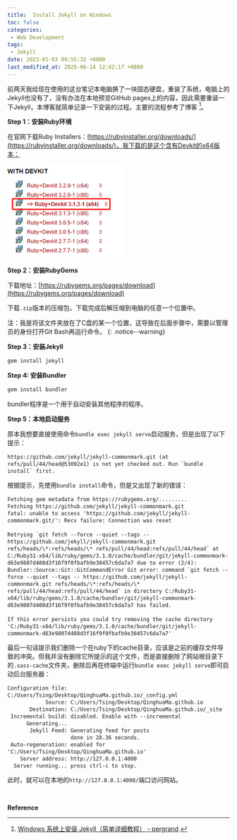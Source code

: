 ```yaml
---
title:  Install Jekyll on Windows
toc: false
categories:
 - Web Development
tags: 
 - Jekyll
date: 2023-01-03 09:55:32 +0800
last_modified_at: 2025-06-14 12:42:17 +0800
---
```


前两天我给现在使用的这台笔记本电脑换了一块固态硬盘，重装了系统，电脑上的Jekyll也没有了，没有办法在本地预览GitHub pages上的内容，因此需要重装一下Jekyll，本博客就简单记录一下安装的过程。主要的流程参考了博客 [^1]。

**Step 1：安装Ruby环境**

在官网下载Ruby Installers：[https://rubyinstaller.org/downloads/](https://rubyinstaller.org/downloads/)，我下载的是这个含有Devkit的x64版本：

![image-20230103090630806](https://github.com/HelloWorld-1017/blog-images/blob/main/migration/DeLLLaptop/image-20230103090630806.png?raw=true)

**Step 2：安装RubyGems**

下载地址：[https://rubygems.org/pages/download](https://rubygems.org/pages/download)

下载`.zip`版本的压缩包，下载完成后解压缩到电脑的任意一个位置中。

注：我是将该文件夹放在了C盘的某一个位置，这导致在后面步骤中，需要以管理员的身份打开Git Bash再运行命令。
{: .notice--warning}

**Step 3：安装Jekyll**

```bash
gem install jekyll
```

**Step 4: 安装Bundler**

```bash
gem install bundler
```

bundler程序是一个用于自动安装其他程序的程序。

**Step 5：本地启动服务**

原本我想要直接使用命令`bundle exec jekyll serve`启动服务，但是出现了以下提示：

```
https://github.com/jekyll/jekyll-commonmark.git (at refs/pull/44/head@53092e1) is not yet checked out. Run `bundle install` first.
```

根据提示，先使用`bundle install`命令，但是又出现了新的错误：


```
Fetching gem metadata from https://rubygems.org/.........
Fetching https://github.com/jekyll/jekyll-commonmark.git
fatal: unable to access 'https://github.com/jekyll/jekyll-commonmark.git/': Recv failure: Connection was reset

Retrying `git fetch --force --quiet --tags -- https://github.com/jekyll/jekyll-commonmark.git refs/heads/\*:refs/heads/\* refs/pull/44/head:refs/pull/44/head` at C:/Ruby31-x64/lib/ruby/gems/3.1.0/cache/bundler/git/jekyll-commonmark-d63e9807d408d3f16f9f0fbafb9e30457c6da7a7 due to error (2/4): Bundler::Source::Git::GitCommandError Git error: command `git fetch --force --quiet --tags -- https://github.com/jekyll/jekyll-commonmark.git refs/heads/\*:refs/heads/\* refs/pull/44/head:refs/pull/44/head` in directory C:/Ruby31-x64/lib/ruby/gems/3.1.0/cache/bundler/git/jekyll-commonmark-d63e9807d408d3f16f9f0fbafb9e30457c6da7a7 has failed.

If this error persists you could try removing the cache directory 'C:/Ruby31-x64/lib/ruby/gems/3.1.0/cache/bundler/git/jekyll-commonmark-d63e9807d408d3f16f9f0fbafb9e30457c6da7a7'
```

最后一句话提示我们删除一个在ruby下的cache目录，应该是之前的缓存文件导致的冲突。但我并没有删除它所提示的这个文件，而是直接删除了网站根目录下的`.sass-cache`文件夹，删除后再在终端中运行`bundle exec jekyll serve`即可启动后台服务器：

```
Configuration file: C:/Users/Tsing/Desktop/QinghuaMa.github.io/_config.yml
            Source: C:/Users/Tsing/Desktop/QinghuaMa.github.io
       Destination: C:/Users/Tsing/Desktop/QinghuaMa.github.io/_site
 Incremental build: disabled. Enable with --incremental
      Generating...
       Jekyll Feed: Generating feed for posts
                    done in 28.36 seconds.
 Auto-regeneration: enabled for 'C:/Users/Tsing/Desktop/QinghuaMa.github.io'
    Server address: http://127.0.0.1:4000
  Server running... press ctrl-c to stop.
```

此时，就可以在本地的`http://127.0.0.1:4000/`端口访问网站。

<br>

**Reference**

[^1]: [Windows 系统上安装 Jekyll（简单详细教程） - pergrand](https://www.cnblogs.com/pergrand/p/12875597.html).
